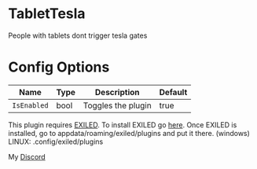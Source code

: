 # TabletTesla
People with tablets dont trigger tesla gates
# Config Options
| Name | Type | Description | Default |
| --- | --- | --- | --- |
| `IsEnabled` | bool | Toggles the plugin | true |

This plugin requires [EXILED](https://github.com/galaxy119/EXILED/releases/).
To install EXILED go [here](https://www.youtube.com/watch?v=EUfzj8OWvQU).
Once EXILED is installed, go to appdata/roaming/exiled/plugins and put it there. (windows)
LINUX: .config/exiled/plugins

My [Discord](http://discordapp.com/users/383725483256315905)
